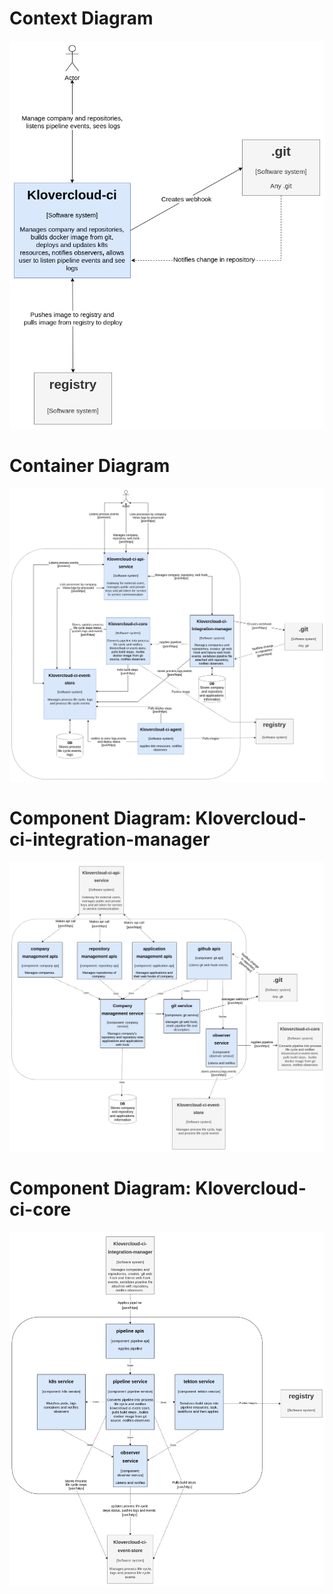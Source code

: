 # Context Diagram

![context](files/context.png)

# Container Diagram
![container](files/container.png)

# Component Diagram: Klovercloud-ci-integration-manager
![component diagram: Klovercloud-ci-integration-manager](files/component.klovercloud-ci-integration-manager.png)

# Component Diagram: Klovercloud-ci-core 
![component diagram: Klovercloud-ci-core](files/component.klovercloud-ci-core.png)

